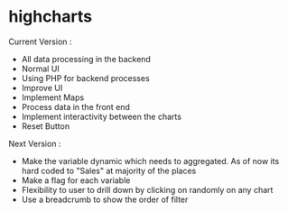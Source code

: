 # highcharts

Current Version : 
- All data processing in the backend
- Normal UI
- Using PHP for backend processes
- Improve UI
- Implement Maps
- Process data in the front end
- Implement interactivity between the charts
- Reset Button

Next Version : 
- Make the variable dynamic which needs to aggregated. As of now its hard coded to "Sales" at majority of the places
- Make a flag for each variable
- Flexibility to user to drill down by clicking on randomly on any chart
- Use a breadcrumb to show the order of filter

